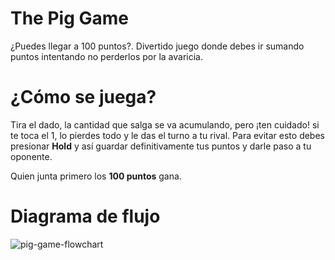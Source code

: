 # The Pig Game
¿Puedes llegar a 100 puntos?. Divertido juego donde debes ir sumando puntos intentando no perderlos por la avaricia.

# ¿Cómo se juega?
Tira el dado, la cantidad que salga se va acumulando, pero ¡ten cuidado! si te toca el 1, lo pierdes todo y le das el turno a tu rival.
Para evitar esto debes presionar **Hold** y así guardar definitivamente tus puntos y darle paso a tu oponente.

Quien junta primero los **100 puntos** gana.

# Diagrama de flujo
![pig-game-flowchart](https://github.com/fverau/pig-game/assets/141878866/b39a3971-337a-452a-9ab5-9f007ec294c6)
